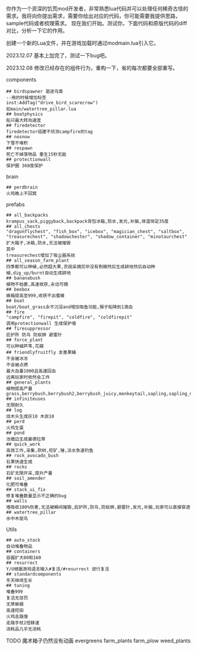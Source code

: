 你作为一个资深的饥荒mod开发者，非常熟悉lua代码并可以处理任何稀奇古怪的需求。我将向你提出需求，需要你给出对应的代码，你可能需要我提供思路，sample代码或者梳理需求。
现在我们开始。测试你，下面代码和原版代码的diff对比，分析一下它的作用。

创建一个新的Lua文件，并在游戏加载时通过modmain.lua引入它。

2023.12.07 基本上加完了，测试一下bug吧。

2023.12.08 修改已经存在的组件行为，重构一下，省的每次都要全部重写。


components
```
## birdspawner 驱逐鸟类
--用的时候增加标签
inst:AddTag("drive_bird_scarecrow")
如main/watertree_pillar.lua
## boatphysics
船只最大转向速度
## firedetector
firedetector组建不侦测campfire的tag
## nosnow
下雪不堆积
## respawn
死亡不掉落物品 重生15秒无敌
## protectionwall
保护圈 360度保护
```

brain
```
## perdbrain
火鸡晚上不回窝
```

prefabs
```
## all_backpacks
krampus_sack,piggyback,backpack背包冰箱,防水,发光,补脑,体温恒定35度
## all_chests
"dragonflychest", "fish_box", "icebox", "magician_chest", "saltbox", "treasurechest", "shadowchester", "shadow_container", "minotaurchest"
扩大箱子,冰箱,防水,无法被摧毁
其中
treasurechest增加了吸尘器系统
## all_season_farm_plant
四季都可以种植,必然超大果,农田采摘完毕没有荆棘然后生成耕地然后自动种植,dig_up/burnt自动生成耕地
## bananabush
植物不枯萎,高速收获,永远可摘
## beebox
蜂箱提高至999,收获不出蜜蜂
## boat
boat/boat_grass永不沉没and增加吸鱼功能,猴子船降到1滴血
## fire
"campfire", "firepit", "coldfire", "coldfirepit"
调用protectionwall 生成保护墙
## firesuppressor
庇护所 防鸟 防蚁狮 避雷针
## force_plant
可以种植芦苇,花瓣
## friendlyfruitfly 友善果蝇
不会被冰冻
不会被点燃
最大血量1000且高速回血
远离玩家时依然会工作
## general_plants
植物提高产量    
grass,berrybush,berrybush2,berrybush_juicy,monkeytail,sapling,sapling_moon
## infiniteuses
无限耐久
## log
烧木头生成灰10 木炭10
## perd
火鸡生蛋
## pond
池塘边生成曼德拉草
## quick_work
高效工作,采集,砍树,挖矿,锤,淡水急速钓鱼
## rock_avocado_bush
石果快速生成
## rocks
石矿无限开采,提升产量
## soil_amender
化肥可堆叠
## stack_ui_fix
修复堆叠数量显示不正确的bug
## walls
墙吸收100%伤害,无法被瞬间摧毁,庇护所,防鸟,防蚁狮,避雷针,发光,补脑,玩家可以直接穿透
## watertree_pillar
水中木驱鸟

```

Utils
```
## auto_stack
自动堆叠物品
## containers
容器扩大80和160
## resurrect
Y/U根据游戏语言输入#复活/#resurrect 进行复活
## standardcomponents
冬天继续生长
## tuning
堆叠999
复活无惩罚
无草蜥蜴
高速挖田
火鸡走路慢
走路手杖2倍移速
消耗品几乎无消耗
```

TODO 
魔术箱子仍然没有动画
evergreens
farm_plants
farm_plow
weed_plants